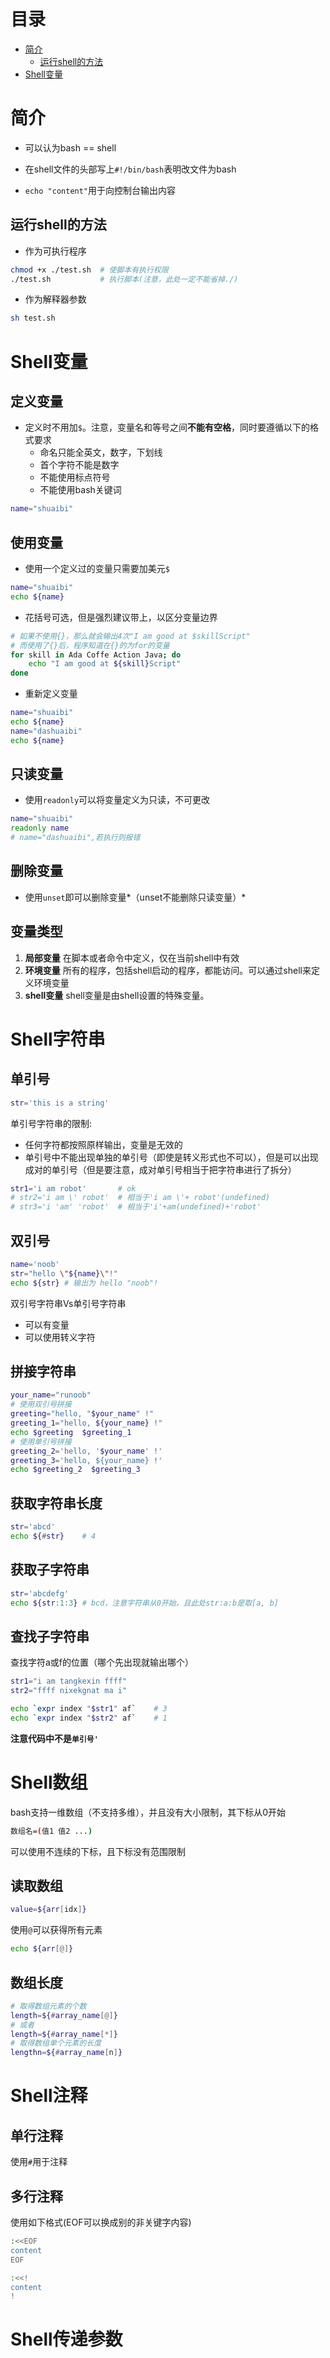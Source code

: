 # 目录
- [简介](#简介)
  - [运行shell的方法](#运行shell的方法)
- [Shell变量](#shell变量)

# 简介

* 可以认为bash == shell

* 在shell文件的头部写上`#!/bin/bash`表明改文件为bash

* `echo "content"`用于向控制台输出内容

## 运行shell的方法
* 作为可执行程序
```bash
chmod +x ./test.sh 	# 使脚本有执行权限
./test.sh 			# 执行脚本(注意，此处一定不能省掉./)
```
* 作为解释器参数
```bash
sh test.sh
```

# Shell变量

## 定义变量
* 定义时不用加`$`。注意，变量名和等号之间**不能有空格**，同时要遵循以下的格式要求
	* 命名只能全英文，数字，下划线
	* 首个字符不能是数字
	* 不能使用标点符号
	* 不能使用bash关键词
```bash
name="shuaibi"
```

## 使用变量
* 使用一个定义过的变量只需要加美元`$`
```bash
name="shuaibi"
echo ${name}
```

* 花括号可选，但是强烈建议带上，以区分变量边界
```bash
# 如果不使用{}，那么就会输出4次"I am good at $skillScript"
# 而使用了{}后，程序知道在{}的为for的变量
for skill in Ada Coffe Action Java; do
	echo "I am good at ${skill}Script"
done
```

* 重新定义变量
```bash
name="shuaibi"
echo ${name}
name="dashuaibi"
echo ${name}
```

## 只读变量
* 使用`readonly`可以将变量定义为只读，不可更改
```bash
name="shuaibi"
readonly name
# name="dashuaibi",若执行则报错
```

## 删除变量
* 使用`unset`即可以删除变量*（unset不能删除只读变量）*

## 变量类型
1. **局部变量** 在脚本或者命令中定义，仅在当前shell中有效
2. **环境变量** 所有的程序，包括shell启动的程序，都能访问。可以通过shell来定义环境变量
3. **shell变量** shell变量是由shell设置的特殊变量。

# Shell字符串

## 单引号
```bash
str='this is a string'
```
单引号字符串的限制:
* 任何字符都按照原样输出，变量是无效的
* 单引号中不能出现单独的单引号（即使是转义形式也不可以），但是可以出现成对的单引号（但是要注意，成对单引号相当于把字符串进行了拆分）
```bash
str1='i am robot'		# ok
# str2='i am \' robot'	# 相当于'i am \'+ robot'(undefined)
# str3='i 'am' 'robot'	# 相当于'i'+am(undefined)+'robot'
```

## 双引号
```bash
name='noob'
str="hello \"${name}\"!"
echo ${str}	# 输出为 hello "noob"!
```
双引号字符串Vs单引号字符串
* 可以有变量
* 可以使用转义字符

## 拼接字符串
```bash
your_name="runoob"
# 使用双引号拼接
greeting="hello, "$your_name" !"
greeting_1="hello, ${your_name} !"
echo $greeting  $greeting_1
# 使用单引号拼接
greeting_2='hello, '$your_name' !'
greeting_3='hello, ${your_name} !'
echo $greeting_2  $greeting_3
```

## 获取字符串长度
```bash
str='abcd'
echo ${#str}	# 4
```

## 获取子字符串
```bash
str='abcdefg'
echo ${str:1:3}	# bcd，注意字符串从0开始，且此处str:a:b是取[a, b]
```

## 查找子字符串
查找字符a或f的位置（哪个先出现就输出哪个）
```bash
str1="i am tangkexin ffff"
str2="ffff nixekgnat ma i"

echo `expr index "$str1" af`	# 3
echo `expr index "$str2" af`	# 1
```
**注意代码中不是`单引号'`**

# Shell数组
bash支持一维数组（不支持多维），并且没有大小限制，其下标从0开始

```bash
数组名=(值1 值2 ...)
```

可以使用不连续的下标，且下标没有范围限制

## 读取数组
```bash
value=${arr[idx]}
```

使用`@`可以获得所有元素

```bash
echo ${arr[@]}
```

## 数组长度
```bash
# 取得数组元素的个数
length=${#array_name[@]}
# 或者
length=${#array_name[*]}
# 取得数组单个元素的长度
lengthn=${#array_name[n]}
```

# Shell注释
## 单行注释
使用`#`用于注释

## 多行注释
使用如下格式(EOF可以换成别的非关键字内容)
```bash
:<<EOF
content
EOF

:<<!
content
!
```

# Shell传递参数
